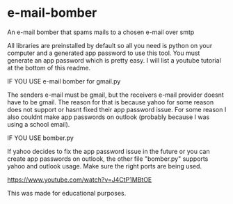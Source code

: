 # e-mail-bomber
An e-mail bomber that spams mails to a chosen e-mail over smtp

All libraries are preinstalled by default so all you need is python on your computer and a generated app password to use this tool. You must generate an app password which is pretty easy. I will list a youtube tutorial at the bottom of this readme.

IF YOU USE e-mail bomber for gmail.py

The senders e-mail must be gmail, but the receivers e-mail provider doesnt have to be gmail. The reason for that is because yahoo for some reason does not support or hasnt fixed their app password issue. For some reason I also couldnt make app passwords on outlook (probably because I was using a school email). 

IF YOU USE bomber.py

If yahoo decides to fix the app password issue in the future or you can create app passwords on outlook, the other file "bomber.py" supports yahoo and outlook usage. Make sure the right ports are being used.





https://www.youtube.com/watch?v=J4CtP1MBtOE

This was made for educational purposes.



